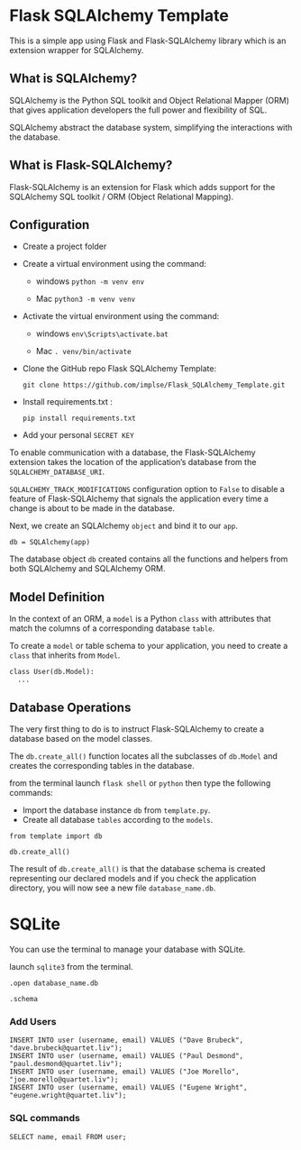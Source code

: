 # Flask SQLAlchemy Template

This is a simple app using Flask and Flask-SQLAlchemy library which is an extension wrapper for SQLAlchemy.

## What is SQLAlchemy?

SQLAlchemy is the Python SQL toolkit and Object Relational Mapper (ORM) that gives application developers the full power and flexibility of SQL.

SQLAlchemy abstract the database system, simplifying the interactions with the database.


## What is Flask-SQLAlchemy?

Flask-SQLAlchemy is an extension for Flask which adds support for the SQLAlchemy SQL toolkit / ORM (Object Relational Mapping).


## Configuration

- Create a project folder

- Create a virtual environment using the command:

  - windows   `python -m venv env`

  - Mac `python3 -m venv venv`
  
- Activate the virtual environment using the command:

  - windows `env\Scripts\activate.bat`

  - Mac `. venv/bin/activate`

- Clone the GitHub repo Flask SQLAlchemy Template:

    `git clone https://github.com/implse/Flask_SQLAlchemy_Template.git`

- Install requirements.txt :

    `pip install requirements.txt`

- Add your personal `SECRET KEY`

To enable communication with a database, the Flask-SQLAlchemy extension takes the location of the application’s database from the `SQLALCHEMY_DATABASE_URI`.

`SQLALCHEMY_TRACK_MODIFICATIONS` configuration option to `False` to disable a feature of Flask-SQLAlchemy that signals the application every time a change is about to be made in the database.

Next, we create an SQLAlchemy `object` and bind it to our `app`.

```
db = SQLAlchemy(app)

```
The database object `db` created contains all the functions and helpers from both SQLAlchemy and SQLAlchemy ORM.

## Model Definition

In the context of an ORM, a `model` is a Python `class` with attributes that
match the columns of a corresponding database `table`.

To create a `model` or table schema to your application, you need to create a `class` that inherits from `Model`.

```
class User(db.Model):
  ...

```


## Database Operations

The very first thing to do is to instruct Flask-SQLAlchemy to create a database based
on the model classes.

The `db.create_all()` function locates all the subclasses of `db.Model` and creates the corresponding tables in the database.

from the terminal launch `flask shell` or `python` then type the following commands:
  - Import the database instance `db` from `template.py`.
  - Create all database `tables` according to the `models`.

```
from template import db

db.create_all()

```

The result of `db.create_all()` is that the database schema is created representing our declared models and if you check the application directory, you will now see a new file `database_name.db`.


# SQLite

You can use the terminal to manage your database with SQLite.

launch `sqlite3` from the terminal.

```
.open database_name.db

.schema
````

### Add Users

```
INSERT INTO user (username, email) VALUES ("Dave Brubeck", "dave.brubeck@quartet.liv");
INSERT INTO user (username, email) VALUES ("Paul Desmond", "paul.desmond@quartet.liv");
INSERT INTO user (username, email) VALUES ("Joe Morello", "joe.morello@quartet.liv");
INSERT INTO user (username, email) VALUES ("Eugene Wright", "eugene.wright@quartet.liv");
```

### SQL commands

```
SELECT name, email FROM user;

```
